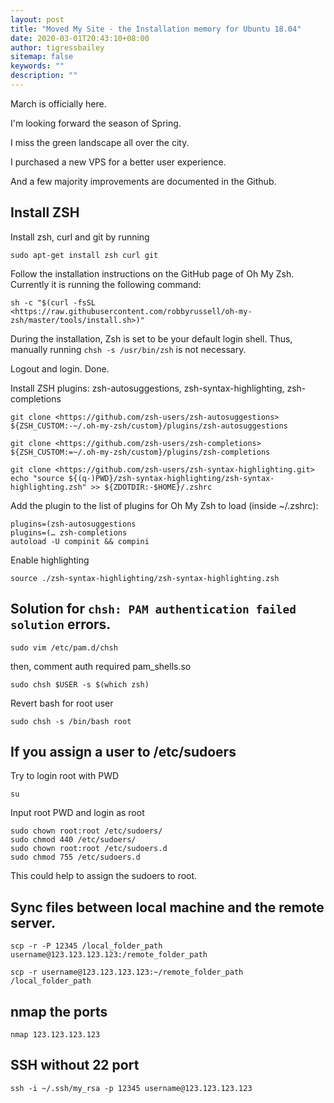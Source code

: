 ```yaml
---
layout: post
title: "Moved My Site - the Installation memory for Ubuntu 18.04"
date: 2020-03-01T20:43:10+08:00
author: tigressbailey
sitemap: false
keywords: ""
description: ""
---
```


March is officially here.

I'm looking forward the season of Spring.

I miss the green landscape all over the city.

I purchased a new VPS for a better user experience.

And a few majority improvements are documented in the Github.

## Install ZSH

Install zsh, curl and git by running
```
sudo apt-get install zsh curl git
```
Follow the installation instructions on the GitHub page of Oh My Zsh. Currently it is running the following command:
```
sh -c "$(curl -fsSL <https://raw.githubusercontent.com/robbyrussell/oh-my-zsh/master/tools/install.sh>)"
```
During the installation, Zsh is set to be your default login shell.
Thus, manually running `chsh -s /usr/bin/zsh` is not necessary.

Logout and login. Done.

Install ZSH plugins: zsh-autosuggestions, zsh-syntax-highlighting, zsh-completions
```
git clone <https://github.com/zsh-users/zsh-autosuggestions> ${ZSH_CUSTOM:-~/.oh-my-zsh/custom}/plugins/zsh-autosuggestions

git clone <https://github.com/zsh-users/zsh-completions> ${ZSH_CUSTOM:=~/.oh-my-zsh/custom}/plugins/zsh-completions

git clone <https://github.com/zsh-users/zsh-syntax-highlighting.git>
echo "source ${(q-)PWD}/zsh-syntax-highlighting/zsh-syntax-highlighting.zsh" >> ${ZDOTDIR:-$HOME}/.zshrc
```
Add the plugin to the list of plugins for Oh My Zsh to load (inside ~/.zshrc):
```
plugins=(zsh-autosuggestions
plugins=(… zsh-completions
autoload -U compinit && compini
```
Enable highlighting
```
source ./zsh-syntax-highlighting/zsh-syntax-highlighting.zsh
```
## Solution for `chsh: PAM authentication failed solution` errors.
```
sudo vim /etc/pam.d/chsh
```
then, comment auth required pam_shells.so
```
sudo chsh $USER -s $(which zsh)
```
Revert bash for root user
```
sudo chsh -s /bin/bash root
```

## If you assign a user to /etc/sudoers

Try to login root with PWD
```
su
```
Input root PWD and login as root
```
sudo chown root:root /etc/sudoers/
sudo chmod 440 /etc/sudoers/
sudo chown root:root /etc/sudoers.d
sudo chmod 755 /etc/sudoers.d
```
This could help to assign the sudoers to root.

## Sync files between local machine and the remote server.
```
scp -r -P 12345 /local_folder_path username@123.123.123.123:/remote_folder_path

scp -r username@123.123.123.123:~/remote_folder_path /local_folder_path
```

## nmap the ports
```
nmap 123.123.123.123
```

## SSH without 22 port
```
ssh -i ~/.ssh/my_rsa -p 12345 username@123.123.123.123
```
<!--more-->
